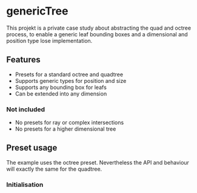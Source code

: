 # genericTree
This projekt is a private case study about abstracting the quad and octree process, to enable a generic leaf bounding boxes and a dimensional and position type lose implementation.

## Features
- Presets for a standard octree and quadtree
- Supports generic types for position and size
- Supports any bounding box for leafs
- Can be extended into any dimension

### Not included
- No presets for ray or complex intersections
- No presets for a higher dimensional tree


## Preset usage
The example uses the octree preset. Nevertheless the API and behaviour will exactly the same for the quadtree.   

### Initialisation
```c#

```

